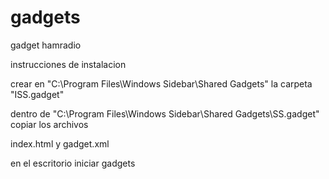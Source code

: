 # gadgets
gadget hamradio


instrucciones de instalacion

crear en "C:\Program Files\Windows Sidebar\Shared Gadgets\" la carpeta "ISS.gadget"

dentro de "C:\Program Files\Windows Sidebar\Shared Gadgets\SS.gadget\" copiar los archivos

index.html y gadget.xml


en el escritorio iniciar gadgets

